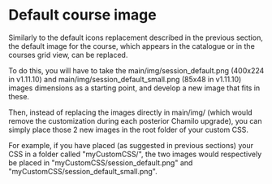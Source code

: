 # Default course image

Similarly to the default icons replacement described in the previous section, the default image for the course, which appears in the catalogue or in the courses grid view, can be replaced.

To do this, you will have to take the main/img/session\_default.png \(400x224 in v1.11.10\) and main/img/session\_default\_small.png \(85x48 in v1.11.10\) images dimensions as a starting point, and develop a new image that fits in these.

Then, instead of replacing the images directly in main/img/ \(which would remove the customization during each posterior Chamilo upgrade\), you can simply place those 2 new images in the root folder of your custom CSS.

For example, if you have placed \(as suggested in previous sections\) your CSS in a folder called "myCustomCSS/", the two images would respectively be placed in "myCustomCSS/session\_default.png" and "myCustomCSS/session\_default\_small.png".

